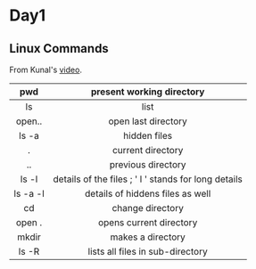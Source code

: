 <h1>Day1</h1>
<h2>Linux Commands</h2>

From Kunal's [video](https://youtu.be/iwolPf6kN-k).

| pwd | present working directory |
|    :----:   |    :----:   |
| ls | list |
| open.. | open last directory |
| ls -a | hidden files |
| . | current directory |
| .. | previous directory |
| ls -l | details of the files ; ' l ' stands for long details |
| ls -a -l | details of hiddens files as well |
| cd | change directory |
| open . | opens current directory |
| mkdir | makes a directory |
| ls -R | lists all files in sub-directory |

